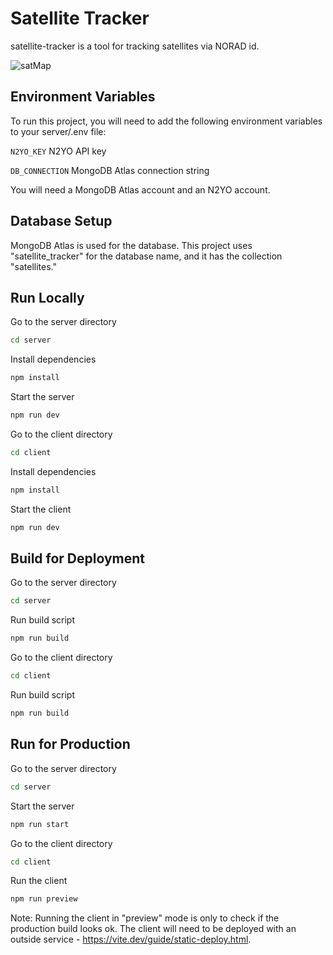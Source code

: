 # Satellite Tracker

satellite-tracker is a tool for tracking satellites via NORAD id.

![satMap](https://github.com/user-attachments/assets/afc3aa2d-9294-4047-80ab-b5deb8d8544d)

## Environment Variables
To run this project, you will need to add the following environment variables to your server/.env file:

`N2YO_KEY`  N2YO API key

`DB_CONNECTION` MongoDB Atlas connection string

You will need a MongoDB Atlas account and an N2YO account.

## Database Setup
MongoDB Atlas is used for the database. This project uses "satellite_tracker" for the database name, and it has the collection "satellites."

## Run Locally
Go to the server directory

```bash
cd server
```

Install dependencies

```bash
npm install
```

Start the server

```bash
npm run dev
```

Go to the client directory

```bash
cd client
```

Install dependencies

```bash
npm install
```

Start the client

```bash
npm run dev
```

## Build for Deployment
Go to the server directory

```bash
cd server
```

Run build script

```bash
npm run build
```

Go to the client directory

```bash
cd client
```

Run build script

```bash
npm run build
```

## Run for Production
Go to the server directory

```bash
cd server
```

Start the server

```bash
npm run start
```

Go to the client directory

```bash
cd client
```

Run the client

```bash
npm run preview
```

Note: Running the client in "preview" mode is only to check if the production build looks ok. The client will need to be deployed with an outside service - https://vite.dev/guide/static-deploy.html.
